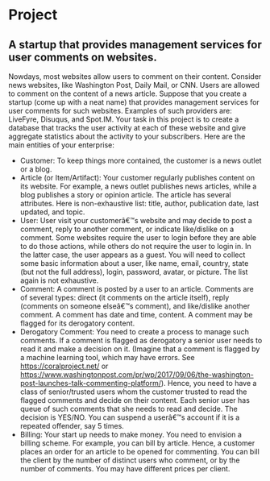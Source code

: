 # Project

## A startup that provides management services for user comments on websites.

Nowdays, most websites allow users to comment on their content. Consider news websites, like Washington Post, Daily Mail, or CNN. Users are allowed to comment on the content of a news article. Suppose that you create a startup (come up with a neat name) that provides management services for user comments for such websites. Examples of such providers are: LiveFyre, Disuqus, and Spot.IM. Your task in this project is to create a database that tracks the user activity at each of these website and give aggregate statistics about the activity to your subscribers. Here are the main entities of your enterprise:

- Customer: To keep things more contained, the customer is a news outlet or a blog.
- Article (or Item/Artifact): Your customer regularly publishes content on its website. For example, a news outlet publishes news articles, while a blog publishes a story or opinion article. The article has several attributes. Here is non-exhaustive list: title, author, publication date, last updated, and topic.
- User: User visit your customerâ€™s website and may decide to post a comment, reply to another comment, or indicate like/dislike on a comment. Some websites require the user to login before they are able to do those actions, while others do not require the user to login in. In the latter case, the user appears as a guest. You will need to collect some basic information about a user, like name, email, country, state (but not the full address), login, password, avatar, or picture. The list again is not exhaustive.
- Comment: A comment is posted by a user to an article. Comments are of several types: direct (it comments on the article itself), reply (comments on someone elseâ€™s comment), and like/dislike another comment. A comment has date and time, content. A comment may be flagged for its derogatory content.
- Derogatory Comment: You need to create a process to manage such comments. If a comment is flagged as derogatory a senior user needs to read it and make a decision on it. (Imagine that a comment is flagged by a machine learning tool, which may have errors. See https://coralproject.net/ or https://www.washingtonpost.com/pr/wp/2017/09/06/the-washington-post-launches-talk-commenting-platform/). Hence, you need to have a class of senior/trusted users whom the customer trusted to read the flagged comments and decide on their content. Each senior user has queue of such comments that she needs to read and decide. The decision is YES/NO. You can suspend a userâ€™s account if it is a repeated offender, say 5 times.
- Billing: Your start up needs to make money. You need to envision a billing scheme. For example, you can bill by article. Hence, a customer places an order for an article to be opened for commenting. You can bill the client by the number of distinct users who comment, or by the number of comments. You may have different prices per client.
